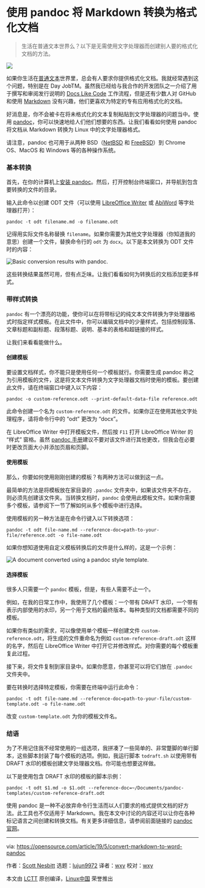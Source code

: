 [#]: collector: (lujun9972)
[#]: translator: (wxy)
[#]: reviewer: (wxy)
[#]: publisher: ( )
[#]: url: ( )
[#]: subject: (Convert Markdown files to word processor docs using pandoc)
[#]: via: (https://opensource.com/article/19/5/convert-markdown-to-word-pandoc)
[#]: author: (Scott Nesbitt https://opensource.com/users/scottnesbitt/users/jason-van-gumster/users/kikofernandez)

使用 pandoc 将 Markdown 转换为格式化文档
======

> 生活在普通文本世界么？以下是无需使用文字处理器而创建别人要的格式化文档的方法。

![][1]

如果你生活在[普通文本][2]世界里，总会有人要求你提供格式化文档。我就经常遇到这个问题，特别是在 Day JobTM。虽然我已经给与我合作的开发团队之一介绍了用于撰写和审阅发行说明的 [Docs Like Code][3] 工作流程，但是还有少数人对 GitHub 和使用 [Markdown][4] 没有兴趣，他们更喜欢为特定的专有应用格式化的文档。

好消息是，你不会被卡在将未格式化的文本复制粘贴到文字处理器的问题当中。使用 [pandoc][5]，你可以快速地给人们他们想要的东西。让我们看看如何使用 pandoc 将文档从 Markdown 转换为 Linux 中的文字处理器格式。

请注意，pandoc 也可用于从两种 BSD（[NetBSD][7] 和 [FreeBSD][8]）到 Chrome OS、MacOS 和 Windows 等的各种操作系统。

### 基本转换

首先，在你的计算机上[安装 pandoc][9]。然后，打开控制台终端窗口，并导航到包含要转换的文件的目录。

输入此命令以创建 ODT 文件（可以使用 [LibreOffice Writer][10] 或 [AbiWord][11] 等字处理器打开）：

```
pandoc -t odt filename.md -o filename.odt
```

记得用实际文件名称替换 `filename`。如果你需要为其他文字处理器（你知道我的意思）创建一个文件，替换命令行的 `odt` 为 `docx`。以下是本文转换为 ODT 文件时的内容：

![Basic conversion results with pandoc.][12]

这些转换结果虽然可用，但有点乏味。让我们看看如何为转换后的文档添加更多样式。

### 带样式转换

`pandoc` 有一个漂亮的功能，使你可以在将带标记的纯文本文件转换为字处理器格式时指定样式模板。在此文件中，你可以编辑文档中的少量样式，包括控制段落、文章标题和副标题、段落标题、说明、基本的表格和超链接的样式。

让我们来看看能做什么。

#### 创建模板

要设置文档样式，你不能只是使用任何一个模板就行。你需要生成 pandoc 称之为引用模板的文件，这是将文本文件转换为文字处理器文档时使用的模板。要创建此文件，请在终端窗口中键入以下内容：

```
pandoc -o custom-reference.odt --print-default-data-file reference.odt
```

此命令创建一个名为 `custom-reference.odt` 的文件。如果你正在使用其他文字处理程序，请将命令行中的 “odt” 更改为 “docx”。

在 LibreOffice Writer 中打开模板文件，然后按 `F11` 打开 LibreOffice Writer 的 “样式” 窗格。虽然 [pandoc 手册][13]建议不要对该文件进行其他更改，但我会在必要时更改页面大小并添加页眉和页脚。

#### 使用模板

那么，你要如何使用刚刚创建的模板？有两种方法可以做到这一点。

最简单的方法是将模板放在家目录的 `.pandoc` 文件夹中，如果该文件夹不存在，则必须先创建该文件夹。当转换文档时，`pandoc` 会使用此模板文件。如果你需要多个模板，请参阅下一节了解如何从多个模板中进行选择。

使用模板的另一种方法是在命令行键入以下转换选项：

```
pandoc -t odt file-name.md --reference-doc=path-to-your-file/reference.odt -o file-name.odt
```

如果你想知道使用自定义模板转换后的文件是什么样的，这是一个示例：

![A document converted using a pandoc style template.][14]

#### 选择模板

很多人只需要一个 `pandoc` 模板，但是，有些人需要不止一个。

例如，在我的日常工作中，我使用了几个模板：一个带有 DRAFT 水印，一个带有表示内部使用的水印，另一个用于文档的最终版本。每种类型的文档都需要不同的模板。

如果你有类似的需求，可以像使用单个模板一样创建文件 `custom-reference.odt`，将生成的文件重命名为例如 `custom-reference-draft.odt` 这样的名字，然后在 LibreOffice Writer 中打开它并修改样式。对你需要的每个模板重复此过程。

接下来，将文件复制到家目录中。如果你愿意，你甚至可以将它们放在 `.pandoc` 文件夹中。

要在转换时选择特定模板，你需要在终端中运行此命令：

```
pandoc -t odt file-name.md --reference-doc=path-to-your-file/custom-template.odt -o file-name.odt
```

改变 `custom-template.odt` 为你的模板文件名。

### 结语

为了不用记住我不经常使用的一组选项，我拼凑了一些简单的、非常蹩脚的单行脚本，这些脚本封装了每个模板的选项。例如，我运行脚本 `todraft.sh` 以使用带有 DRAFT 水印的模板创建文字处理器文档。你可能也想要这样做。

以下是使用包含 DRAFT 水印的模板的脚本示例：

```
pandoc -t odt $1.md -o $1.odt --reference-doc=~/Documents/pandoc-templates/custom-reference-draft.odt
```

使用 pandoc 是一种不必放弃命令行生活而以人们要求的格式提供文档的好方法。此工具也不仅适用于 Markdown。我在本文中讨论的内容还可以让你在各种标记语言之间创建和转换文档。有关更多详细信息，请参阅前面链接的 [pandoc 官网][5]。

--------------------------------------------------------------------------------

via: https://opensource.com/article/19/5/convert-markdown-to-word-pandoc

作者：[Scott Nesbitt][a]
选题：[lujun9972][b]
译者：[wxy](https://github.com/wxy)
校对：[wxy](https://github.com/wxy)

本文由 [LCTT](https://github.com/LCTT/TranslateProject) 原创编译，[Linux中国](https://linux.cn/) 荣誉推出

[a]: https://opensource.com/users/scottnesbitt/users/jason-van-gumster/users/kikofernandez
[b]: https://github.com/lujun9972
[1]: https://opensource.com/sites/default/files/styles/image-full-size/public/lead-images/computer_keyboard_laptop_development_code_woman.png?itok=vbYz6jjb
[2]: https://plaintextproject.online/
[3]: https://www.docslikecode.com/
[4]: https://en.wikipedia.org/wiki/Markdown
[5]: https://pandoc.org/
[6]: /resources/linux
[7]: https://www.netbsd.org/
[8]: https://www.freebsd.org/
[9]: https://pandoc.org/installing.html
[10]: https://www.libreoffice.org/discover/writer/
[11]: https://www.abisource.com/
[12]: https://opensource.com/sites/default/files/uploads/pandoc-wp-basic-conversion_600_0.png (Basic conversion results with pandoc.)
[13]: https://pandoc.org/MANUAL.html
[14]: https://opensource.com/sites/default/files/uploads/pandoc-wp-conversion-with-tpl_600.png (A document converted using a pandoc style template.)
